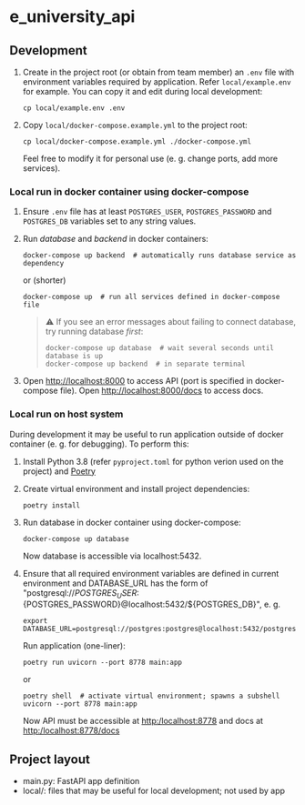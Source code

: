 # e_university_api


## Development

1. Create in the project root (or obtain from team member) an `.env` file with environment variables required by application.
   Refer `local/example.env` for example. You can copy it and edit during local development:

       cp local/example.env .env

2. Copy `local/docker-compose.example.yml` to the project root:

       cp local/docker-compose.example.yml ./docker-compose.yml

   Feel free to modify it for personal use (e. g. change ports, add more services).

### Local run in docker container using docker-compose

1. Ensure `.env` file has at least `POSTGRES_USER`, `POSTGRES_PASSWORD` and `POSTGRES_DB` variables
   set to any string values.

2. Run _database_ and _backend_ in docker containers:

       docker-compose up backend  # automatically runs database service as dependency

   or (shorter)

       docker-compose up  # run all services defined in docker-compose file

   > :warning: If you see an error messages about failing to connect database, try running database *first*:
   >
   >     docker-compose up database  # wait several seconds until database is up
   >     docker-compose up backend  # in separate terminal

3. Open <http://localhost:8000> to access API (port is specified in docker-compose file).
   Open <http://localhost:8000/docs> to access docs.

### Local run on host system

During development it may be useful to run application outside of docker container (e. g. for debugging). To perform this:

1. Install Python 3.8 (refer `pyproject.toml` for python verion used on the project) and [Poetry](https://python-poetry.org/)

2. Create virtual environment and install project dependencies:

       poetry install

3. Run database in docker container using docker-compose:

       docker-compose up database

   Now database is accessible via localhost:5432.

4. Ensure that all required environment variables are defined in current environment and
   DATABASE_URL has the form of
   "postgresql://${POSTGRES_USER}:${POSTGRES_PASSWORD}@localhost:5432/${POSTGRES_DB}",
   e. g.

       export DATABASE_URL=postgresql://postgres:postgres@localhost:5432/postgres

   Run application (one-liner):

       poetry run uvicorn --port 8778 main:app
   
   or

       poetry shell  # activate virtual environment; spawns a subshell
       uvicorn --port 8778 main:app

   Now API must be accessible at <http:/localhost:8778> and docs at <http:/localhost:8778/docs>

## Project layout

- main.py: FastAPI app definition
- local/: files that may be useful for local development; not used by app

